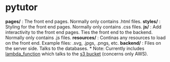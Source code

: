 # pytutor

**pages/** : The front end pages. Normally only contains .html files.
**styles/** : Styling for the front end pages. Normally only contains .css files.
**js/** : Add interactivity to the front end pages. Ties the front end to the backend. Normally only contains .js files.
**resources/** : Continas any resources to load on the front end. Example files: .svg, .jpgs, .pngs, etc.
**backend/** : Files on the server side. Talks to the databases. 
               * Note: Currently includes [lambda_function](backend/lambda_functions.py) which talks to the [s3 bucket](https://docs.aws.amazon.com/AmazonS3/latest/dev/UsingBucket.html) (concerns only AWS).
